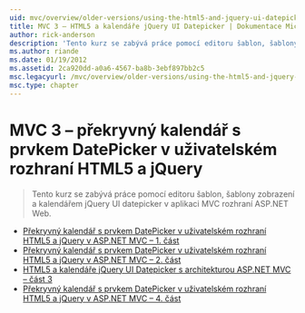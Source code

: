 ```yaml
---
uid: mvc/overview/older-versions/using-the-html5-and-jquery-ui-datepicker-popup-calendar-with-aspnet-mvc/index
title: MVC 3 – HTML5 a kalendáře jQuery UI Datepicker | Dokumentace Microsoftu
author: rick-anderson
description: 'Tento kurz se zabývá práce pomocí editoru šablon, šablony zobrazení a kalendářem jQuery UI datepicker v aplikaci MVC rozhraní ASP.NET Web.'
ms.author: riande
ms.date: 01/19/2012
ms.assetid: 2ca920dd-a0a6-4567-ba8b-3ebf897bb2c5
msc.legacyurl: /mvc/overview/older-versions/using-the-html5-and-jquery-ui-datepicker-popup-calendar-with-aspnet-mvc
msc.type: chapter
---
```

<a name="mvc-3---the-html5-and-jquery-ui-datepicker-popup-calendar"></a>MVC 3 – překryvný kalendář s prvkem DatePicker v uživatelském rozhraní HTML5 a jQuery
====================
> Tento kurz se zabývá práce pomocí editoru šablon, šablony zobrazení a kalendářem jQuery UI datepicker v aplikaci MVC rozhraní ASP.NET Web.


- [Překryvný kalendář s prvkem DatePicker v uživatelském rozhraní HTML5 a jQuery v ASP.NET MVC – 1. část](using-the-html5-and-jquery-ui-datepicker-popup-calendar-with-aspnet-mvc-part-1.md)
- [Překryvný kalendář s prvkem DatePicker v uživatelském rozhraní HTML5 a jQuery v ASP.NET MVC – 2. část](using-the-html5-and-jquery-ui-datepicker-popup-calendar-with-aspnet-mvc-part-2.md)
- [HTML5 a kalendáře jQuery UI Datepicker s architekturou ASP.NET MVC – část 3](using-the-html5-and-jquery-ui-datepicker-popup-calendar-with-aspnet-mvc-part-3.md)
- [Překryvný kalendář s prvkem DatePicker v uživatelském rozhraní HTML5 a jQuery v ASP.NET MVC – 4. část](using-the-html5-and-jquery-ui-datepicker-popup-calendar-with-aspnet-mvc-part-4.md)
